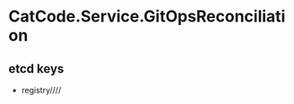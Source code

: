 # CatCode.Service.GitOpsReconciliation

## etcd keys
- registry/<api-group>/<version>/<resource-type>/<resource-name>